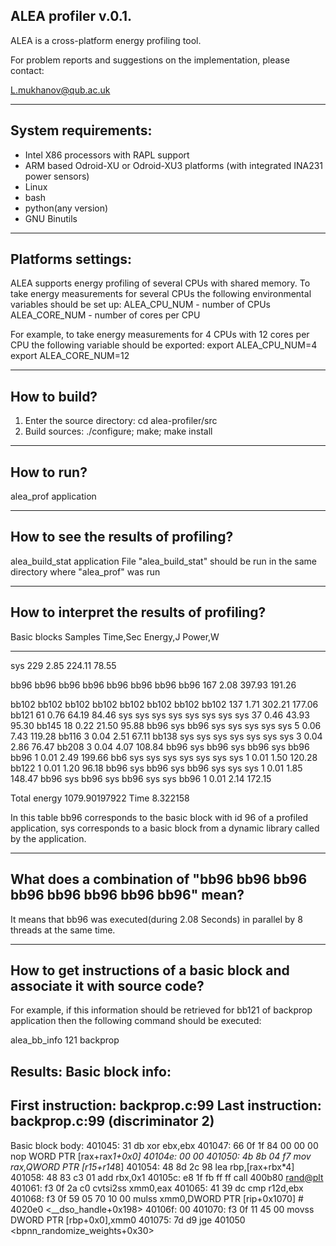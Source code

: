 ALEA profiler v.0.1.
--------------------------------------------------
ALEA is a cross-platform energy profiling tool.

For problem reports and suggestions on the implementation,
please contact:

   L.mukhanov@qub.ac.uk

--------------------
System requirements:
--------------------
 - Intel X86 processors with RAPL support
 - ARM based Odroid-XU or Odroid-XU3 platforms (with integrated INA231 power sensors)
 - Linux
 - bash
 - python(any version)
 - GNU Binutils

-------------------
Platforms settings:
-------------------
 ALEA supports energy profiling of several CPUs with shared memory.
 To take energy measurements for several CPUs the following environmental
 variables should be set up:
 ALEA_CPU_NUM - number of CPUs
 ALEA_CORE_NUM - number of cores per CPU

For example, to take energy measurements for 4 CPUs with 12 cores
per CPU the following variable should be exported:
export ALEA_CPU_NUM=4
export ALEA_CORE_NUM=12

-------------
How to build?
-------------
1. Enter the source directory:
   cd alea-profiler/src
2. Build sources:
   ./configure; make; make install

-----------
How to run?
-----------
alea_prof application

------------------------------------
How to see the results of profiling?
------------------------------------
alea_build_stat application
File "alea_build_stat" should be run in the same directory where "alea_prof" was run

------------------------------------------
How to interpret the results of profiling?
------------------------------------------

Basic blocks                                              Samples    Time,Sec       Energy,J          Power,W     

-----------------------------------------------------------------------------------------------------------------

sys                                                       229          2.85          224.11          78.55

bb96 bb96 bb96 bb96 bb96 bb96 bb96 bb96                   167          2.08          397.93          191.26

bb102 bb102 bb102 bb102 bb102 bb102 bb102 bb102           137          1.71          302.21          177.06
bb121                                                     61           0.76          64.19          84.46
sys sys sys sys sys sys sys sys                           37           0.46          43.93          95.30
bb145                                                     18           0.22          21.50          95.88
bb96 sys bb96 sys sys sys sys sys                         5            0.06          7.43          119.28
bb116                                                     3            0.04          2.51          67.11
bb138 sys sys sys sys sys sys sys                         3            0.04          2.86          76.47
bb208                                                     3            0.04          4.07          108.84
bb96 sys bb96 sys bb96 sys bb96 bb96                      1            0.01          2.49          199.66
bb6 sys sys sys sys sys sys sys                           1            0.01          1.50          120.28
bb122                                                     1            0.01          1.20          96.18
bb96 sys bb96 sys bb96 sys sys sys                        1            0.01          1.85          148.47
bb96 sys bb96 sys bb96 sys sys bb96                       1            0.01          2.14          172.15

Total energy 1079.90197922
Time 8.322158

In this table bb96 corresponds to the basic block with id 96 of a profiled application, sys corresponds to a basic block
from a dynamic library called by the application.

-------------------------------------------------------
What does a combination of "bb96 bb96 bb96 bb96 bb96 bb96 bb96 bb96" mean?
-------------------------------------------------------
It means that bb96 was executed(during 2.08 Seconds) in parallel by 8 threads at the same time.

---------------------------------------------------------------------------
How to get instructions of a basic block and associate it with source code?
---------------------------------------------------------------------------
For example, if this information should be retrieved for bb121 of  backprop application then the
following command should be executed:

alea_bb_info 121 backprop

Results:
Basic block info:
-----------------
First instruction:
backprop.c:99
Last instruction:
backprop.c:99 (discriminator 2)
-----------------
Basic block body:
  401045:	31 db                	xor    ebx,ebx
  401047:	66 0f 1f 84 00 00 00    nop    WORD PTR [rax+rax*1+0x0]
  40104e:	00 00 
  401050:	4b 8b 04 f7          	mov    rax,QWORD PTR [r15+r14*8]
  401054:	48 8d 2c 98          	lea    rbp,[rax+rbx*4]
  401058:	48 83 c3 01          	add    rbx,0x1
  40105c:	e8 1f fb ff ff          call   400b80 <rand@plt>
  401061:	f3 0f 2a c0          	cvtsi2ss xmm0,eax
  401065:	41 39 dc                cmp    r12d,ebx
  401068:	f3 0f 59 05 70 10 00    mulss  xmm0,DWORD PTR [rip+0x1070]      # 4020e0 <__dso_handle+0x198>
  40106f:	00 
  401070:	f3 0f 11 45 00          movss  DWORD PTR [rbp+0x0],xmm0
  401075:	7d d9                	jge    401050 <bpnn_randomize_weights+0x30>

